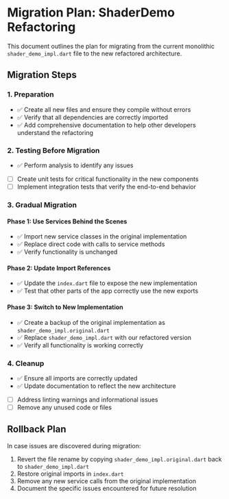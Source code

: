 # Migration Plan: ShaderDemo Refactoring

This document outlines the plan for migrating from the current monolithic `shader_demo_impl.dart` file to the new refactored architecture.

## Migration Steps

### 1. Preparation

- ✅ Create all new files and ensure they compile without errors
- ✅ Verify that all dependencies are correctly imported
- ✅ Add comprehensive documentation to help other developers understand the refactoring

### 2. Testing Before Migration

- ✅ Perform analysis to identify any issues
- [ ] Create unit tests for critical functionality in the new components
- [ ] Implement integration tests that verify the end-to-end behavior

### 3. Gradual Migration

#### Phase 1: Use Services Behind the Scenes
- ✅ Import new service classes in the original implementation
- ✅ Replace direct code with calls to service methods
- ✅ Verify functionality is unchanged

#### Phase 2: Update Import References
- ✅ Update the `index.dart` file to expose the new implementation
- ✅ Test that other parts of the app correctly use the new exports

#### Phase 3: Switch to New Implementation
- ✅ Create a backup of the original implementation as `shader_demo_impl.original.dart`
- ✅ Replace `shader_demo_impl.dart` with our refactored version
- ✅ Verify all functionality is working correctly

### 4. Cleanup

- ✅ Ensure all imports are correctly updated
- ✅ Update documentation to reflect the new architecture
- [ ] Address linting warnings and informational issues
- [ ] Remove any unused code or files

## Rollback Plan

In case issues are discovered during migration:

1. Revert the file rename by copying `shader_demo_impl.original.dart` back to `shader_demo_impl.dart`
2. Restore original imports in `index.dart`
3. Remove any new service calls from the original implementation
4. Document the specific issues encountered for future resolution
